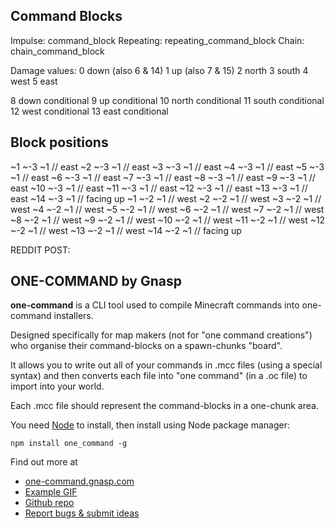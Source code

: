 Command Blocks
--------------

Impulse: command_block
Repeating: repeating_command_block
Chain: chain_command_block

Damage values:
 0 down (also 6 & 14)
 1 up (also 7 & 15)
 2 north
 3 south
 4 west
 5 east

 8 down conditional
 9 up conditional
 10 north conditional
 11 south conditional
 12 west conditional
 13 east conditional

Block positions
---------------

~1 ~-3 ~1 // east
~2 ~-3 ~1 // east
~3 ~-3 ~1 // east
~4 ~-3 ~1 // east
~5 ~-3 ~1 // east
~6 ~-3 ~1 // east
~7 ~-3 ~1 // east
~8 ~-3 ~1 // east
~9 ~-3 ~1 // east
~10 ~-3 ~1 // east
~11 ~-3 ~1 // east
~12 ~-3 ~1 // east
~13 ~-3 ~1 // east
~14 ~-3 ~1 // facing up
~1 ~-2 ~1 // west
~2 ~-2 ~1 // west
~3 ~-2 ~1 // west
~4 ~-2 ~1 // west
~5 ~-2 ~1 // west
~6 ~-2 ~1 // west
~7 ~-2 ~1 // west
~8 ~-2 ~1 // west
~9 ~-2 ~1 // west
~10 ~-2 ~1 // west
~11 ~-2 ~1 // west
~12 ~-2 ~1 // west
~13 ~-2 ~1 // west
~14 ~-2 ~1 // facing up

REDDIT POST:

**ONE-COMMAND** by Gnasp
------------------------------------------

**one-command** is a CLI tool used to compile Minecraft commands into one-command installers.

Designed specifically for map makers (not for "one command creations") who organise their command-blocks on a spawn-chunks "board".

It allows you to write out all of your commands in .mcc files (using a special syntax) and then converts each file into "one command" (in a .oc file) to import into your world.

Each .mcc file should represent the command-blocks in a one-chunk area.

You need [Node](https://nodejs.org/en/) to install, then install using Node package manager:

`npm install one_command -g`

Find out more at 

* [one-command.gnasp.com](http://one-command.gnasp.com)
* [Example GIF](https://raw.githubusercontent.com/GnaspGames/one-command/master/demo/one-command-demo.gif)
* [Github repo](https://github.com/GnaspGames/one-command)
* [Report bugs & submit ideas](https://github.com/GnaspGames/one-command/issues)





